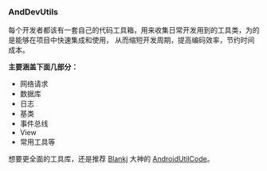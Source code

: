 ### AndDevUtils

每个开发者都该有一套自己的代码工具箱，用来收集日常开发用到的工具类，为的是能够在项目中快速集成和使用，
从而缩短开发周期，提高编码效率，节约时间成本。

**主要涵盖下面几部分：**
- 网络请求
- 数据库
- 日志
- 基类
- 事件总线
- View
- 常用工具等

想要更全面的工具库，还是推荐 [Blankj](https://github.com/Blankj) 大神的 [AndroidUtilCode](https://github.com/Blankj/AndroidUtilCode)。
